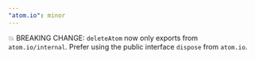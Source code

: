 ```yaml
---
"atom.io": minor
---
```


💥 BREAKING CHANGE: `deleteAtom` now only exports from `atom.io/internal`. Prefer using the public interface `dispose` from `atom.io`.
